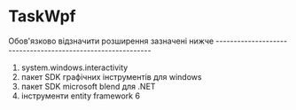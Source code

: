 # TaskWpf
Обов'язково відзначити розширення зазначені нижче ------------------------------------------------------------
1. system.windows.interactivity
2. пакет SDK графічних інструментів для windows
3. пакет SDK microsoft blend для .NET
4. інструменти entity framework 6
